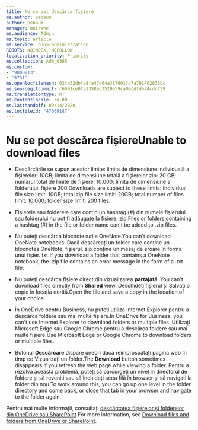```yaml
---
title: Nu se pot descărca fișiere
ms.author: pebaum
author: pebaum
manager: mnirkhe
ms.audience: Admin
ms.topic: article
ms.service: o365-administration
ROBOTS: NOINDEX, NOFOLLOW
localization_priority: Priority
ms.collection: Adm_O365
ms.custom:
- "9000213"
- "5731"
ms.openlocfilehash: 02fb52dbfa8fa47d04a317601fc7a7b1402836bc
ms.sourcegitcommit: c6692ce0fa1358ec3529e59ca0ecdfdea4cdc759
ms.translationtype: MT
ms.contentlocale: ro-RO
ms.lasthandoff: 09/14/2020
ms.locfileid: "47669187"
---
```

# <a name="unable-to-download-files"></a><span data-ttu-id="fe0aa-102">Nu se pot descărca fișiere</span><span class="sxs-lookup"><span data-stu-id="fe0aa-102">Unable to download files</span></span>

- <span data-ttu-id="fe0aa-103">Descărcările se supun acestor limite: limita de dimensiune individuală a fișierelor: 10GB; limita de dimensiune totală a fișierelor zip: 20 GB; numărul total de limite de fișiere: 10.000; limita de dimensiune a folderului: fișiere 200.</span><span class="sxs-lookup"><span data-stu-id="fe0aa-103">Downloads are subject to these limits: Individual file size limit: 10GB; total zip file size limit: 20GB; total number of files limit: 10,000; folder size limit: 200 files.</span></span>
- <span data-ttu-id="fe0aa-104">Fișierele sau folderele care conțin un hashtag (#) din numele fișierului sau folderului nu pot fi adăugate la fișiere. zip.</span><span class="sxs-lookup"><span data-stu-id="fe0aa-104">Files or folders containing a hashtag (#) in the file or folder name can't be added to .zip files.</span></span>  
    
- <span data-ttu-id="fe0aa-105">Nu puteți descărca blocnotesurile OneNote.</span><span class="sxs-lookup"><span data-stu-id="fe0aa-105">You can't download OneNote notebooks.</span></span> <span data-ttu-id="fe0aa-106">Dacă descărcați un folder care conține un blocnotes OneNote, fișierul. zip conține un mesaj de eroare în forma unui fișier. txt.</span><span class="sxs-lookup"><span data-stu-id="fe0aa-106">If you download a folder that contains a OneNote notebook, the .zip file contains an error message in the form of a .txt file.</span></span>  
    
- <span data-ttu-id="fe0aa-107">Nu puteți descărca fișiere direct din vizualizarea **partajată**  .</span><span class="sxs-lookup"><span data-stu-id="fe0aa-107">You can't download files directly from **Shared**  view.</span></span> <span data-ttu-id="fe0aa-108">Deschideți fișierul și Salvați o copie în locația dorită.</span><span class="sxs-lookup"><span data-stu-id="fe0aa-108">Open the file and save a copy in the location of your choice.</span></span>  
    
- <span data-ttu-id="fe0aa-109">În OneDrive pentru Business, nu puteți utiliza Internet Explorer pentru a descărca foldere sau mai multe fișiere.</span><span class="sxs-lookup"><span data-stu-id="fe0aa-109">In OneDrive for Business, you can't use Internet Explorer to download folders or multiple files.</span></span> <span data-ttu-id="fe0aa-110">Utilizați Microsoft Edge sau Google Chrome pentru a descărca foldere sau mai multe fișiere.</span><span class="sxs-lookup"><span data-stu-id="fe0aa-110">Use Microsoft Edge or Google Chrome to download folders or multiple files.</span></span>  
    
- <span data-ttu-id="fe0aa-111">Butonul **Descărcare** dispare uneori dacă reîmprospătați pagina web în timp ce Vizualizați un folder.</span><span class="sxs-lookup"><span data-stu-id="fe0aa-111">The **Download** button sometimes disappears if you refresh the web page while viewing a folder.</span></span> <span data-ttu-id="fe0aa-112">Pentru a rezolva această problemă, puteți să parcurgeți un nivel în directorul de foldere și să reveniți sau să închideți acea filă în browser și să navigați la folder din nou.</span><span class="sxs-lookup"><span data-stu-id="fe0aa-112">To work around this, you can go up one level in the folder directory and come back, or close that tab in your browser and navigate to the folder again.</span></span>  
    
<span data-ttu-id="fe0aa-113">Pentru mai multe informații, consultați [descărcarea fișierelor și folderelor din OneDrive sau SharePoint](https://support.office.com/article/download-files-and-folders-from-onedrive-or-sharepoint-5c7397b7-19c7-4893-84fe-d02e8fa5df05).</span><span class="sxs-lookup"><span data-stu-id="fe0aa-113">For more information, see [Download files and folders from OneDrive or SharePoint](https://support.office.com/article/download-files-and-folders-from-onedrive-or-sharepoint-5c7397b7-19c7-4893-84fe-d02e8fa5df05).</span></span>